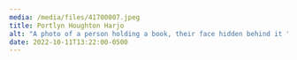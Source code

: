 ```yaml
---
media: /media/files/41700007.jpeg
title: Portlyn Houghton Harjo
alt: "A photo of a person holding a book, their face hidden behind it "
date: 2022-10-11T13:22:00-0500
---
```

